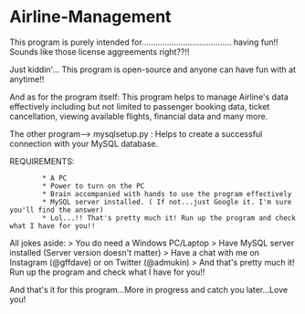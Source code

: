 # Airline-Management

This program is purely intended for....................................... having fun!! Sounds like those license aggreements right??!! 

Just kiddin'... This program is open-source and anyone can have fun with at anytime!! 

And as for the program itself: 
     This program helps to manage Airline's data effectively including but not limited to passenger booking data, ticket cancellation, viewing available flights, financial data and many more.

The other program--> mysqlsetup.py :
    Helps to create a successful connection with your MySQL database.

REQUIREMENTS:

            * A PC
            * Power to turn on the PC
            * Brain accompanied with hands to use the program effectively
            * MySQL server installed. ( If not...just Google it. I'm sure you'll find the answer)
            * Lol...!! That's pretty much it! Run up the program and check what I have for you!!
            
       
All jokes aside:
            > You do need a Windows PC/Laptop
            > Have MySQL server installed (Server version doesn't matter)
            > Have a chat with me on Instagram (@gffdave) or on Twitter (@admukin)
            > And that's pretty much it! Run up the program and check what I have for you!!
          
And that's it for this program...More in progress and catch you later...Love you!
